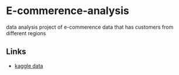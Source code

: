 # E-commerence-analysis
data analysis project of e-commerence data that has customers from different regions

## Links
* [kaggle data](https://www.kaggle.com/datasets/gabrielramos87/an-online-shop-business)
